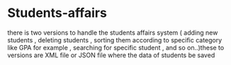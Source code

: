 # Students-affairs
there is two versions to handle the students affairs system ( adding new students , deleting students , sorting them according to specific category like GPA for example , searching for specific student , and so on..)these to versions are XML file or JSON file where the data of students be saved
